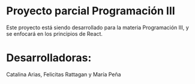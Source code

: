 # Proyecto parcial Programación III
Este proyecto está siendo desarrollado para la materia Programación III, y se enfocará en los principios de React.

# Desarrolladoras:
Catalina Arias, Felicitas Rattagan y María Peña

